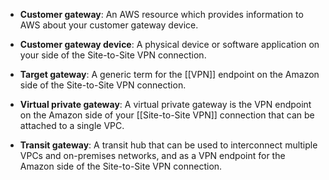 -   **Customer gateway**: An AWS resource which provides information to AWS about your customer gateway device.
    
-   **Customer gateway device**: A physical device or software application on your side of the Site-to-Site VPN connection.
    
-   **Target gateway**: A generic term for the [[VPN]] endpoint on the Amazon side of the Site-to-Site VPN connection.
    
-   **Virtual private gateway**: A virtual private gateway is the VPN endpoint on the Amazon side of your [[Site-to-Site VPN]] connection that can be attached to a single VPC.
    
-   **Transit gateway**: A transit hub that can be used to interconnect multiple VPCs and on-premises networks, and as a VPN endpoint for the Amazon side of the Site-to-Site VPN connection.